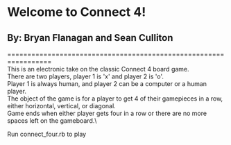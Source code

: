 # Welcome to Connect 4!
## By: Bryan Flanagan and Sean Culliton 
=================================================================\
This is an electronic take on the classic Connect 4 board game.\
There are two players, player 1 is 'x' and player 2 is 'o'.\
Player 1 is always human, and player 2 can be a computer or a human player.\
The object of the game is for a player to get 4 of their gamepieces in a row,\
either horizontal, vertical, or diagonal.\
Game ends when either player gets four in a row or there are no more \
spaces left on the gameboard.\

Run connect_four.rb to play

